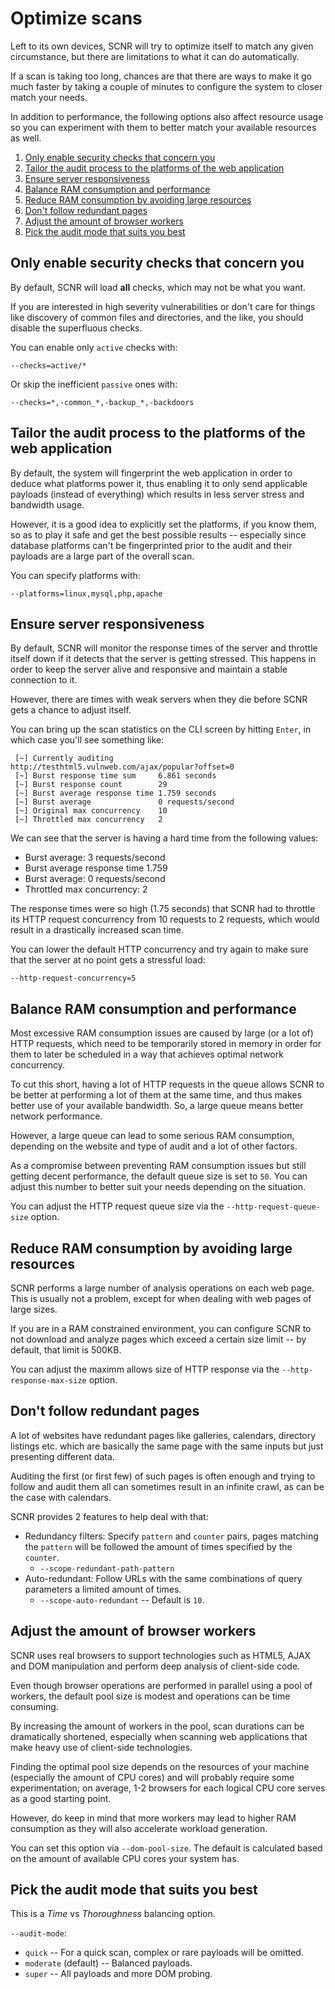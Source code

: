 # Optimize scans

Left to its own devices, SCNR will try to optimize itself to match any given
circumstance, but there are limitations to what it can do automatically.

If a scan is taking too long, chances are that there are ways to make it go much 
faster by taking a couple of minutes to configure the system to closer match your needs.

In addition to performance, the following options also affect resource usage so
you can experiment with them to better match your available resources as well.

1. [Only enable security checks that concern you](#only-enable-security-checks-that-concern-you)
2. [Tailor the audit process to the platforms of the web application](#tailor-the-audit-process-to-the-platforms-of-the-web-application)
3. [Ensure server responsiveness](#ensure-server-responsiveness)
4. [Balance RAM consumption and performance](#balance-ram-consumption-and-performance)
5. [Reduce RAM consumption by avoiding large resources](#reduce-ram-consumption-by-avoiding-large-resources)
6. [Don't follow redundant pages](#dont-follow-redundant-pages)
7. [Adjust the amount of browser workers](#adjust-the-amount-of-browser-workers)
8. [Pick the audit mode that suits you best](#pick-the-audit-mode-that-suits-you-best)

## Only enable security checks that concern you

By default, SCNR will load **all** checks, which may not be what you want.

If you are interested in high severity vulnerabilities or don't care for things
like discovery of common files and directories, and the like, you should disable
the superfluous checks.


You can enable only `active` checks with:

    --checks=active/* 

Or skip the inefficient `passive` ones with:

    --checks=*,-common_*,-backup_*,-backdoors

## Tailor the audit process to the platforms of the web application

By default, the system will fingerprint the web application in order to deduce
what platforms power it, thus enabling it to only send applicable payloads
(instead of everything) which results in less server stress and bandwidth usage.

However, it is a good idea to explicitly set the platforms, if you know them,
so as to play it safe and get the best possible results -- especially since 
database platforms can't be fingerprinted prior to the audit and their payloads
are a large part of the overall scan.

You can specify platforms with:

    --platforms=linux,mysql,php,apache

## Ensure server responsiveness

By default, SCNR will monitor the response times of the server and throttle
itself down if it detects that the server is getting stressed. 
This happens in order to keep the server alive and responsive and maintain a
stable connection to it.

However, there are times with weak servers when they die before SCNR gets a
chance to adjust itself.

You can bring up the scan statistics on the CLI screen by hitting `Enter`, in
which case you'll see something like:

```
 [~] Currently auditing          http://testhtml5.vulnweb.com/ajax/popular?offset=0                                 
 [~] Burst response time sum     6.861 seconds                                                                      
 [~] Burst response count        29                                                                                 
 [~] Burst average response time 1.759 seconds                                                                      
 [~] Burst average               0 requests/second                                                              
 [~] Original max concurrency    10                                                                                 
 [~] Throttled max concurrency   2                                                                                                                                             
```

We can see that the server is having a hard time from the following values:

* Burst average: 3 requests/second
* Burst average response time  1.759
* Burst average: 0 requests/second
* Throttled max concurrency: 2

The response times were so high (1.75 seconds) that SCNR had to throttle its
HTTP request concurrency from 10 requests to 2 requests, which would result in a
drastically increased scan time.

You can lower the default HTTP concurrency and try again to make sure that the
server at no point gets a stressful load:

    --http-request-concurrency=5

## Balance RAM consumption and performance

Most excessive RAM consumption issues are caused by large (or a lot of) HTTP requests,
which need to be temporarily stored in memory in order for them to later be scheduled
in a way that achieves optimal network concurrency.

To cut this short, having a lot of HTTP requests in the queue allows SCNR to
be better at performing a lot of them at the same time, and thus makes better 
use of your available bandwidth. So, a large queue means better network performance.

However, a large queue can lead to some serious RAM consumption, depending on 
the website and type of audit and a lot of other factors.

As a compromise between preventing RAM consumption issues but still getting 
decent performance, the default queue size is set to `50`.
You can adjust this number to better suit your needs depending on the situation.

You can adjust the HTTP request queue size via the `--http-request-queue-size` option.

## Reduce RAM consumption by avoiding large resources

SCNR performs a large number of analysis operations on each web page.
This is usually not a problem, except for when dealing with web pages of large sizes.

If you are in a RAM constrained environment, you can configure SCNR to not 
download and analyze pages which exceed a certain size limit -- by default, that
limit is 500KB.

You can adjust the maximm allows size of HTTP response via the `--http-response-max-size` option.

## Don't follow redundant pages

A lot of websites have redundant pages like galleries, calendars, directory 
listings etc. which are basically the same page with the same inputs but just
presenting different data.

Auditing the first (or first few) of such pages is
often enough and trying to follow and audit them all can sometimes result in an
infinite crawl, as can be the case with calendars.

SCNR provides 2 features to help deal with that:

* Redundancy filters: Specify `pattern` and `counter` pairs, pages matching the
  `pattern` will be followed the amount of times specified by the `counter`.
  * `--scope-redundant-path-pattern`
* Auto-redundant: Follow URLs with the same combinations of query parameters a
  limited amount of times.
  * `--scope-auto-redundant` -- Default is `10`.

## Adjust the amount of browser workers

SCNR uses real browsers to support technologies such as HTML5, AJAX and DOM
manipulation and perform deep analysis of client-side code.

Even though browser operations are performed in parallel using a pool of workers,
the default pool size is modest and operations can be time consuming.

By increasing the amount of workers in the pool, scan durations can be dramatically shortened,
especially when scanning web applications that make heavy use of client-side technologies.

Finding the optimal pool size depends on the resources of your machine (especially 
the amount of CPU cores) and will probably require some experimentation; on average,
1-2 browsers for each logical CPU core serves as a good starting point.

However, do keep in mind that more workers may lead to higher RAM consumption as
they will also accelerate workload generation. 

You can set this option via `--dom-pool-size`.
The default is calculated based on the amount of available CPU cores your system has.

## Pick the audit mode that suits you best

This is a _Time_ vs _Thoroughness_ balancing option.

`--audit-mode`:

* `quick` -- For a quick scan, complex or rare payloads will be omitted.
* `moderate` (default) -- Balanced payloads.
* `super` -- All payloads and more DOM probing.
